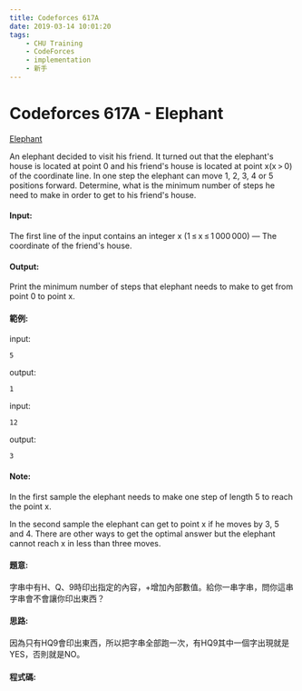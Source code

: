 ```yaml
---
title: Codeforces 617A
date: 2019-03-14 10:01:20
tags:
    - CHU Training
    - CodeForces
    - implementation
    - 新手
---
```

# Codeforces 617A - Elephant
[Elephant](https://codeforces.com/problemset/problem/617/A)

An elephant decided to visit his friend. It turned out that the elephant's house is located at point 0 and his friend's house is located at point x(x > 0) of the coordinate line. In one step the elephant can move 1, 2, 3, 4 or 5 positions forward. Determine, what is the minimum number of steps he need to make in order to get to his friend's house.
<!-- more -->
#### Input:
The first line of the input contains an integer x (1 ≤ x ≤ 1 000 000) — The coordinate of the friend's house.

#### Output:
Print the minimum number of steps that elephant needs to make to get from point 0 to point x.

#### 範例:
input:
```
5
```
output:
```
1
```
input:
```
12
```
output:
```
3
```

#### Note:
In the first sample the elephant needs to make one step of length 5 to reach the point x.

In the second sample the elephant can get to point x if he moves by 3, 5 and 4. There are other ways to get the optimal answer but the elephant cannot reach x in less than three moves.

#### 題意:
字串中有H、Q、9時印出指定的內容，+增加內部數值。給你一串字串，問你這串字串會不會讓你印出東西？

#### 思路:
因為只有HQ9會印出東西，所以把字串全部跑一次，有HQ9其中一個字出現就是YES，否則就是NO。

#### 程式碼:
<script src="https://gist.github.com/Daviswww/a3c788a465878f6d9badc51d1728422a.js"></script>

